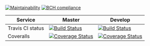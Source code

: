 [![Maintainability](https://api.codeclimate.com/v1/badges/67bae1068599e5cc1b24/maintainability)](https://codeclimate.com/github/DrKimpatrick/backend-task/maintainability) [![BCH compliance](https://bettercodehub.com/edge/badge/DrKimpatrick/backend-task?branch=develop)](https://bettercodehub.com/)

| Service          | Master                                                                                                                                                                         | Develop                                                                                                                                                                          |
| ---------------- | ------------------------------------------------------------------------------------------------------------------------------------------------------------------------------ | -------------------------------------------------------------------------------------------------------------------------------------------------------------------------------- |
| Travis CI status | [![Build Status](https://travis-ci.org/DrKimpatrick/backend-task.svg?branch=master)](https://travis-ci.org/DrKimpatrick/backend-task)                                          | [![Build Status](https://travis-ci.org/DrKimpatrick/backend-task.svg?branch=develop)](https://travis-ci.org/DrKimpatrick/backend-task)                                           |
| Coveralls        | [![Coverage Status](https://coveralls.io/repos/github/DrKimpatrick/backend-task/badge.svg?branch=master)](https://coveralls.io/github/DrKimpatrick/backend-task?branch=master) | [![Coverage Status](https://coveralls.io/repos/github/DrKimpatrick/backend-task/badge.svg?branch=develop)](https://coveralls.io/github/DrKimpatrick/backend-task?branch=develop) |
